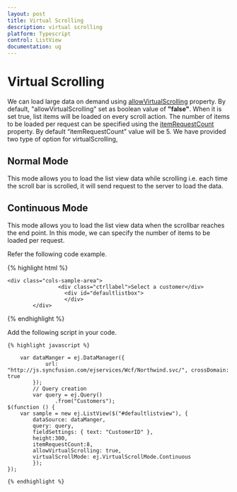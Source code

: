```yaml
---
layout: post
title: Virtual Scrolling
description: virtual scrolling
platform: Typescript
control: ListView
documentation: ug
---
```


# Virtual Scrolling

We can load large data on demand using [allowVirtualScrolling](https://help.syncfusion.com/api/js/ejlistview#members:allowvirtualscrolling) property. By default, "allowVirtualScrolling" set as boolean value of **"false"**. When it is set true, list items will be loaded on every scroll action. The number of items to be loaded per request can be specified using the [itemRequestCount](https://help.syncfusion.com/api/js/ejlistview#members:itemrequestcount)  property. By default “itemRequestCount” value will be 5. We have provided two type of option for virtualScrolling,
 
 ## Normal Mode 
 This mode allows you to load the list view data while scrolling i.e. each time the scroll bar is scrolled, it will send request to the server to load the data.
 
 ## Continuous Mode  
 This mode allows you to load the list view data when the scrollbar reaches the end point. In this mode, we can specify the number of items to be loaded per request.

Refer the following code example.

{% highlight html %}

    <div class="cols-sample-area">               
                    <div class="ctrllabel">Select a customer</div>
                      <div id="defaultlistbox">              
                      </div>
            </div>

  {% endhighlight %}

Add the following script in your code.
    
    {% highlight javascript %}

        var dataManger = ej.DataManager({
                url: "http://js.syncfusion.com/ejservices/Wcf/Northwind.svc/", crossDomain: true
            });
            // Query creation
            var query = ej.Query()
                   .from("Customers");
    $(function () {
        var sample = new ej.ListView($("#defaultlistview"), {
			dataSource: dataManger, 
			query: query,
			fieldSettings: { text: "CustomerID" },
			height:300,
            itemRequestCount:8,
			allowVirtualScrolling: true, 
			virtualScrollMode: ej.VirtualScrollMode.Continuous		
			});
    });

    {% endhighlight %}
